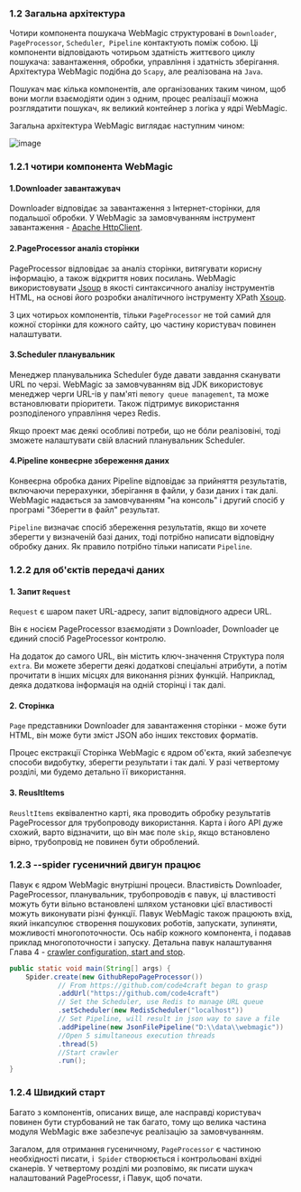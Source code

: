 ### 1.2 Загальна архітектура

Чотири компонента пошукача WebMagic структуровані в `Downloader`,` PageProcessor`, `Scheduler`,` Pipeline` контактують поміж собою. Ці компоненти відповідають чотирьом здатність життєвого циклу пошукача: завантаження, обробки, управління і здатність зберігання. Архітектура WebMagic подібна до `Scapy`, але реалізована на `Java`.

Пошукач має кілька компонентів, але організованих таким чином, щоб вони могли взаємодіяти один з одним, процес реалізації можна розглядатити пошукач, як великий контейнер з логіка у ядрі ​​WebMagic.

Загальна архітектура WebMagic виглядає наступним чином:

![image](http://code4craft.github.io/images/posts/webmagic.png)

### 1.2.1 чотири компонента WebMagic

#### 1.Downloader завантажувач

Downloader відповідає за завантаження з Інтернет-сторінки, для подальшої обробки. У WebMagic за замовчуванням інструмент завантаження - [Apache HttpClient](http://hc.apache.org/index.html).

#### 2.PageProcessor аналіз сторінки

PageProcessor відповідає за аналіз сторінки, витягувати корисну інформацію, а також відкриття нових посилань. WebMagic використовувати [Jsoup](http://jsoup.org/) в якості синтаксичного аналізу інструментів HTML, на основі його розробки аналітичного інструменту XPath [Xsoup](https://github.com/code4craft/xsoup).

З цих чотирьох компонентів, тільки `PageProcessor` не той самий для кожної сторінки для кожного сайту, цю частину користувач повинен налаштувати.

#### 3.Scheduler планувальник

Менеджер планувальника Scheduler буде давати завдання сканувати URL по черзі. WebMagic за замовчуванням від JDK використовує менеджер черги URL-ів у пам'яті `memory queue management`, та може встановлювати пріоритети. Також підтримує використання розподіленого управління через Redis.

Якщо проект має деякі особливі потреби, що не бóли реалізовіні, тоді зможете налаштувати свій власний планувальник Scheduler.

#### 4.Pipeline конвеєрне збереження даних

Конвеєрна обробка даних Pipeline відповідає за прийняття результатів, включаючи перерахунки, зберігання в файли, у бази даних і так далі. WebMagic надається за замовчуванням "на консоль" і другий спосіб у програмі "Зберегти в файл" результат.

`Pipeline` визначає спосіб збереження результатів, якщо ви хочете зберегти у визначеній базі даних, тоді потрібно написати відповідну обробку даних. Як правило потрібно тільки написати `Pipeline`.

### 1.2.2 для об'єктів передачі даних

#### 1. Запит `Request`

`Request` є шаром пакет URL-адресу, запит відповідного адреси URL.

Він є носієм PageProcessor взаємодіяти з Downloader, Downloader це єдиний спосіб PageProcessor контролю.

На додаток до самого URL, він містить ключ-значення Структура поля `extra`. Ви можете зберегти деякі додаткові спеціальні атрибути, а потім прочитати в інших місцях для виконання різних функцій. Наприклад, деяка додаткова інформація на одній сторінці і так далі.

#### 2. Сторінка

`Page` представники Downloader для завантаження сторінки - може бути HTML, він може бути зміст JSON або інших текстових форматів.

Процес екстракції Сторінка WebMagic є ядром об'єкта, який забезпечує способи видобутку, зберегти результати і так далі. У разі четвертому розділі, ми будемо детально її використання.

#### 3. ReusltItems

`ReusltItems` еквівалентно карті, яка проводить обробку результатів PageProcessor для трубопроводу використання. Карта і його API дуже схожий, варто відзначити, що він має поле `skip`, якщо встановлено вірно, трубопровід не повинен бути оброблений.

### 1.2.3 --spider гусеничний двигун працює

Павук є ядром WebMagic внутрішні процеси. Властивість Downloader, PageProcessor, планувальник, трубопроводів є павук, ці властивості можуть бути вільно встановлені шляхом установки цієї властивості можуть виконувати різні функції. Павук WebMagic також працюють вхід, який інкапсулює створення пошукових роботів, запускати, зупиняти, можливості многопоточности. Ось набір кожного компонента, і подавав приклад многопоточности і запуску. Детальна павук налаштування Глава 4 - [crawler configuration, start and stop](../ch4-basic-page-processor/spider-config.html).

```java
public static void main(String[] args) {
    Spider.create(new GithubRepoPageProcessor())
            // From https://github.com/code4craft began to grasp    
            .addUrl("https://github.com/code4craft")
            // Set the Scheduler, use Redis to manage URL queue
            .setScheduler(new RedisScheduler("localhost"))
            // Set Pipeline, will result in json way to save a file
            .addPipeline(new JsonFilePipeline("D:\\data\\webmagic"))
            //Open 5 simultaneous execution threads
            .thread(5)
            //Start crawler
            .run();
}
```

### 1.2.4 Швидкий старт

Багато з компонентів, описаних вище, але насправді користувач повинен бути стурбований не так багато, тому що велика частина модуля WebMagic вже забезпечує реалізацію за замовчуванням.

Загалом, для отримання гусеничному, `PageProcessor` є частиною необхідності писати, і` Spider` створюється і контрольовані вхідні сканерів. У четвертому розділі ми розповімо, як писати шукач налаштований PageProcessr, і Павук, щоб почати.

